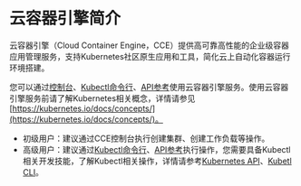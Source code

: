 # 云容器引擎简介<a name="cce_01_0091"></a>

云容器引擎（Cloud Container Engine，CCE）提供高可靠高性能的企业级容器应用管理服务，支持Kubernetes社区原生应用和工具，简化云上自动化容器运行环境搭建。

您可以通过[控制台](集群管理.md)、[Kubectl命令行](Kubectl使用指南.md)、[API参考](https://support.huaweicloud.com/api-cce/cce_02_0001.html)使用云容器引擎服务。使用云容器引擎服务前请了解Kubernetes相关概念，详情请参见[https://kubernetes.io/docs/concepts/](https://kubernetes.io/docs/concepts/)。

-   初级用户：建议通过CCE控制台执行创建集群、创建工作负载等操作。
-   高级用户：建议通过[Kubectl命令行](Kubectl使用指南.md)、[API参考](https://support.huaweicloud.com/api-cce/cce_02_0001.html)执行操作，您需要具备Kubectl相关开发技能，了解Kubectl相关操作，详情请参考[Kubernetes API](https://kubernetes.io/docs/concepts/overview/kubernetes-api/)、[Kubetl CLI](https://kubernetes.io/docs/reference/kubectl/overview/)。

